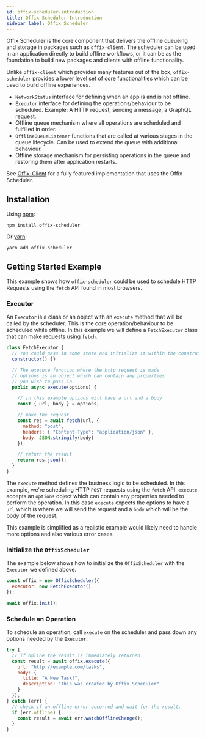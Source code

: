 ```yaml
---
id: offix-scheduler-introduction
title: Offix Scheduler Introduction
sidebar_label: Offix Scheduler
---
```


Offix Scheduler is the core component that delivers the offline queueing and storage in packages such as `offix-client`. The scheduler can be used in an application directly to build offline workflows, or it can be as the foundation to build new packages and clients with offline functionality.

Unlike `offix-client` which provides many features out of the box, `offix-scheduler` provides a lower level set of core functionalities which can be used to build offline experiences.

* `NetworkStatus` interface for defining when an app is and is not offline.
* `Executor` interface for defining the operations/behaviour to be scheduled. Example: A HTTP request, sending a message, a GraphQL request.
* Offline queue mechanism where all operations are scheduled and fulfilled in order.
* `OfflineQueueListener` functions that are called at various stages in the queue lifecycle. Can be used to extend the queue with additional behaviour.
* Offline storage mechanism for persisting operations in the queue and restoring them after application restarts.

See [Offix-Client](./getting-started.md) for a fully featured implementation that uses the Offix Scheduler.


## Installation

Using [npm](https://www.npmjs.com/package/offix-scheduler):

```shell
npm install offix-scheduler
```

Or [yarn](https://yarnpkg.com/en/package/offix-scheduler):

```shell
yarn add offix-scheduler
```

## Getting Started Example

This example shows how `offix-scheduler` could be used to schedule HTTP Requests using the `fetch` API found in most browsers. 

### Executor

An `Executor` is a class or an object with an `execute` method that will be called by the scheduler. This is the core operation/behaviour to be scheduled while offline. In this example we will define a `FetchExecutor` class that can make requests using `fetch`.

```js
class FetchExecutor {
  // You could pass in some state and initialize it within the constructor
  constructor() {}

  // The execute function where the http request is made
  // options is an object which can contain any properties
  // you wish to pass in.
  public async execute(options) {

    // in this example options will have a url and a body
    const { url, body } = options;

    // make the request
    const res = await fetch(url, {
      method: "post",
      headers: { "Content-Type": "application/json" },
      body: JSON.stringify(body)
    });

    // return the result
    return res.json();
  }
}
```

The `execute` method defines the business logic to be scheduled. In this example, we're scheduling HTTP `POST` requests using the `fetch` API. `execute` accepts an `options` object which can contain any properties needed to perform the operation. In this case `execute` expects the options to have a `url` which is where we will send the request and a `body` which will be the body of the request.

This example is simplified as a realistic example would likely need to handle more options and also various error cases.

### Initialize the `OffixScheduler`

The example below shows how to initialize the `OffixScheduler` with the `Executor` we defined above.

```js
const offix = new OffixScheduler({
  executor: new FetchExecutor()
});

await offix.init();
```

### Schedule an Operation

To schedule an operation, call `execute` on the scheduler and pass down any options needed by the `Executor`.

```js
try {
  // if online the result is immediately returned
  const result = await offix.execute({
    url: "http://example.com/tasks",
    body: {
      title: "A New Task!",
      description: "This was created by Offix Scheduler"
    }
  });
} catch (err) {
  // check if an offline error occurred and wait for the result.
  if (err.offline) {
    const result = await err.watchOfflineChange();
  }
}
```







